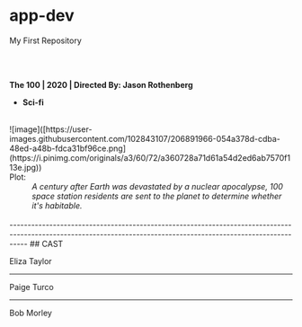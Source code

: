 # app-dev
My First Repository

<br></br>

<b> The 100 | 2020 | Directed By: Jason Rothenberg</b>
* **Sci-fi**
<br>
![image]([https://user-images.githubusercontent.com/102843107/206891966-054a378d-cdba-48ed-a48b-fdca31bf96ce.png](https://i.pinimg.com/originals/a3/60/72/a360728a71d61a54d2ed6ab7570f113e.jpg))
<dt>Plot:</dt>
<dd><i> A century after Earth was devastated by a nuclear apocalypse, 100 space station residents are sent to the planet to determine whether it's habitable.</i></dd>
</br>
-----------------------------------------------------------------------------------------------------------------------------------------------------------------
  ## CAST

<p>Eliza Taylor  </p>


-------------------------------------------------------------------------------------------------------------------------------------------------------------------

<p>Paige Turco </p>



-------------------------------------------------------------------------------------------------------------------------------------------------------------------

<p>Bob Morley  </p>
